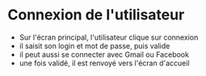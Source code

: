 # Connexion de l'utilisateur
- Sur l'écran principal, l'utilisateur clique sur connexion
- il saisit son login et mot de passe, puis valide
- il peut aussi se connecter avec Gmail ou Facebook
- une fois validé, il est renvoyé vers l'écran d'accueil